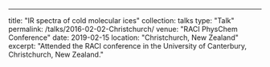 ---
title: "IR spectra of cold molecular ices"
collection: talks
type: "Talk"
permalink: /talks/2016-02-02-Christchurch/ 
venue: "RACI PhysChem Conference"
date: 2019-02-15
location: "Christchurch, New Zealand"
excerpt: "Attended the RACI conference in the University of Canterbury, Christchurch, New Zealand."

